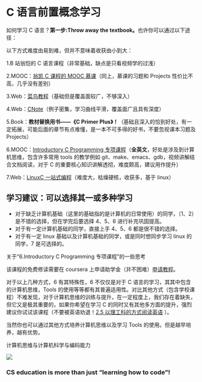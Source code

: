 # C 语言前置概念学习

如何学习 C 语言？<strong>第一步:Throw away the textbook。</strong>也许你可以通过以下途径：

以下方式难度由易到难，但并不意味着收获由小到大：

1.B 站翁恺的 C 语言课程（非常基础，缺点是只看视频学的过浅）

2.MOOC：[翁凯 C 课程的 MOOC 慕课](https://www.icourse163.org/course/ZJU-9001)（同上，慕课的习题和 Projects 性价比不高，几乎没有差别）

3.Web：[菜鸟教程](https://www.runoob.com/cprogramming/c-tutorial.html)（基础但是覆盖面较广，不够深入）

4.Web：[CNote](https://github.com/coderit666/CNote)（例子密集，学习曲线平滑，覆盖面广且具有深度）

5.Book：<strong>教材替换用书——《C Primer Plus》！</strong>（基础且深入的恰到好处，有一定拓展，可能后面的章节有点难懂，是一本不可多得的好书，不要忽视课本习题及 Projects）

6.MOOC：[Introductory C Programming 专项课程](https://www.coursera.org/specializations/c-programming)（<strong>全英文</strong>，好处是涉及到计算机思维，包含许多常用 tools 的教学例如 git、make、emacs、gdb，视频讲解结合文档阅读，对于 C 的重要核心知识讲解透彻，难度颇高，建议用作提升）

7.Web：[LinuxC 一站式编程](https://akaedu.github.io/book/)（难度大，枯燥硬核，收获多，基于 linux）

## 学习建议：可以选择其一或多种学习

- 对于缺乏计算机基础（这里的基础指的是计算机的日常使用）的同学，（1、2）是不错的选择，但在学完后要选择 4、5、6 进行补充巩固提高。
- 对于有一定计算机基础的同学，直接上手 4、5、6 都是很不错的选择。
- 对于有一定 linux 基础以及计算机基础的同学，或是同时想同步学习 linux 的同学，7 是可选择的。

关于“6.Introductory C Programming 专项课程”的一些思考

该课程的免费修读需要在 coursera 上申请助学金（并不困难）[申请教程](https://zhuanlan.zhihu.com/p/394479617)。

对于以上几种方式，6 有其特殊性，6 不仅仅是对于 C 语言的学习，其其中包含的计算机思维，Tools 的使用等等都有其普遍适用性。对比其他方式（包含学校课程）不难发现，对于计算机思维的训练与提升，在一定程度上，我们存在着缺失，但它又是极其重要的，如果你希望在学习 C 的同时又有其他多方面的提升，强烈建议你试试该课程（不要被英语劝退！[2.5 以理工科的方式阅读英语](../2.%E9%AB%98%E6%95%88%E5%AD%A6%E4%B9%A0/2.5%E4%BB%A5%E7%90%86%E5%B7%A5%E7%A7%91%E7%9A%84%E6%96%B9%E5%BC%8F%E9%98%85%E8%AF%BB%E8%8B%B1%E8%AF%AD.md) ）。

当然你也可以通过其他方式培养计算机思维以及学习 Tools 的使用。但是越早培养，越有优势。

计算机思维与计算机科学与编码能力

![](https://cdn.xyxsw.site/Hqzbbs6iYobnxWxz11Ocfa9gnHd.png)

### <strong>CS education is more than just “learning how to code”!</strong>
